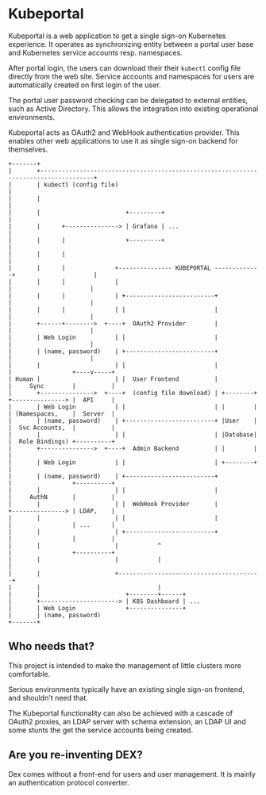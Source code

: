 # Kubeportal

Kubeportal is a web application to get a single sign-on Kubernetes experience. It operates as synchronizing entity between a portal user base and Kubernetes service accounts resp. namespaces.

After portal login, the users can download their their `kubectl` config file directly from the web site. Service accounts and namespaces for users are automatically created on first login of the user. 

The portal user password checking can be delegated to external entities, such as Active Directory. This allows the integration into existing operational environments.

Kubeportal acts as OAuth2 and WebHook authentication provider. This enables other web applications to use it as single sign-on backend for themselves.
  

```
+-------+
|       +-------------------------------------------------------------------------------------+
|       | kubectl (config file)                                                               |
|       |                                                                                     |
|       |                        +---------+                                                  |
|       |      +---------------> | Grafana | ...                                              |
|       |      |                 +---------+                                                  |
|       |      |                                                                              |
|       |      |              +--------------- KUBEPORTAL -------------+                      |
|       |      |              |                                        |                      |
|       |      |              | +-------------------------+            |                      |
|       |      |              | |                         |            |                      |
|       +------+-------->  +----+  OAuth2 Provider        |            |                      |
|       | Web Login           | |                         |            |                      |
|       | (name, password)    | +-------------------------+            |                      |
|       |                     | |                         |            |                 +----v-----+
| Human |                     | |  User Frontend          |            |     Sync        |          |
|       +--------------->  +----+  (config file download) | +--------+ +---------------> |  API     |
|       | Web Login           | |                         | |        | | (Namespaces,    |  Server  |
|       | (name, password)    | +-------------------------+ |User    | |  Svc Accounts,  |          |
|       |                     | |                         | |Database| |  Role Bindings) +----------+
|       +--------------->  +----+  Admin Backend          | |        | |
|       | Web Login           | |                         | +--------+ |
|       | (name, password)    | +-------------------------+            |                 +----------+
|       |                     | |                         |            |     AuthN       |          |
|       |                     | |  WebHook Provider       |            +---------------> | LDAP,    |
|       |                     | |                         |            |                 | ...      |
|       |                     | +-------------------------+            |                 |          |
|       |                     |           ^                            |                 +----------+
|       |                     |           |                            |
|       |                     +----------------------------------------+
|       |                                 |           
|       |                        +--------+------+    
|       +----------------------> | K8S Dashboard | ...  
|       | Web Login              +---------------+
|       | (name, password)
+-------+                                  

```

## Who needs that?

This project is intended to make the management of little clusters more comfortable.

Serious environments typically have an existing single sign-on frontend, and shouldn't need that. 

The Kubeportal functionality can also be achieved with a cascade of OAuth2 proxies, an LDAP server with schema extension, an LDAP UI and some stunts the get the service accounts being created.

## Are you re-inventing DEX?

Dex comes without a front-end for users and user management. It is mainly an authentication protocol converter.

